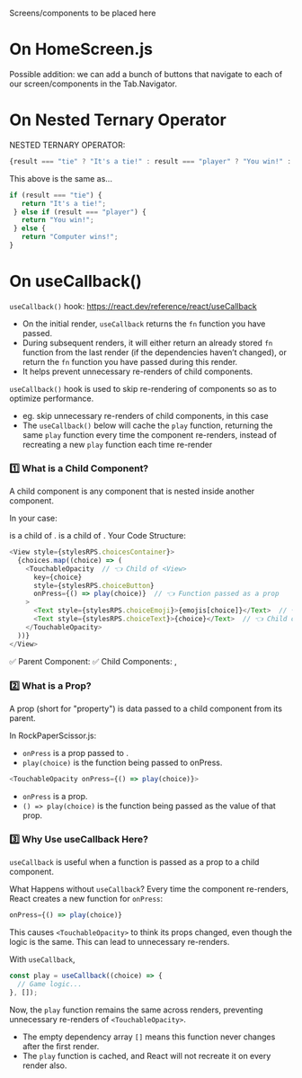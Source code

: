 Screens/components to be placed here


# On HomeScreen.js

Possible addition: we can add a bunch of buttons that navigate to each of our screen/components in the Tab.Navigator.

# On Nested Ternary Operator
NESTED TERNARY OPERATOR: 

```javascript
{result === "tie" ? "It's a tie!" : result === "player" ? "You win!" : "Computer wins!"}
```
This above is the same as...

```javascript
if (result === "tie") {
   return "It's a tie!";
 } else if (result === "player") {
   return "You win!";
 } else {
   return "Computer wins!";
}
```

# On useCallback()

`useCallback()` hook: https://react.dev/reference/react/useCallback
- On the initial render, `useCallback` returns the `fn` function you have passed.
- During subsequent renders, it will either return an already stored `fn` function from the last render (if the dependencies haven’t changed), or return the `fn` function you have passed during this render.
- It helps prevent unnecessary re-renders of child components.

`useCallback()` hook is used to skip re-rendering of components so as to optimize performance.
- eg. skip unnecessary re-renders of child components, in this case <TouchableOpacity>
- The `useCallback()` below will cache the `play` function, returning the same `play` function every time the component re-renders, instead of recreating a new `play` function each time re-render

### 1️⃣ What is a Child Component?
A child component is any component that is nested inside another component.

In your case:

<TouchableOpacity> is a child of <View>.
<Text> is a child of <TouchableOpacity>.
Your Code Structure:

```javascript
<View style={stylesRPS.choicesContainer}>
  {choices.map((choice) => (
    <TouchableOpacity  // 👈 Child of <View>
      key={choice}
      style={stylesRPS.choiceButton}
      onPress={() => play(choice)}  // 👈 Function passed as a prop
    >
      <Text style={stylesRPS.choiceEmoji}>{emojis[choice]}</Text>  // 👈 Child of <TouchableOpacity>
      <Text style={stylesRPS.choiceText}>{choice}</Text>  // 👈 Child of <TouchableOpacity>
    </TouchableOpacity>
  ))}
</View>
```

✅ Parent Component: <View>
✅ Child Components: <TouchableOpacity>, <Text>

### 2️⃣ What is a Prop?
A prop (short for "property") is data passed to a child component from its parent.

In RockPaperScissor.js:
- `onPress` is a prop passed to <TouchableOpacity>.
- `play(choice)` is the function being passed to onPress.

```javascript
<TouchableOpacity onPress={() => play(choice)}>
```

- `onPress` is a prop.
- `() => play(choice)` is the function being passed as the value of that prop.

### 3️⃣ Why Use useCallback Here?
`useCallback` is useful when a function is passed as a prop to a child component.

What Happens without `useCallback`?
Every time the component re-renders, React creates a new function for `onPress`:

```javascript
onPress={() => play(choice)}
```

This causes `<TouchableOpacity>` to think its props changed, even though the logic is the same. This can lead to unnecessary re-renders.

With `useCallback`,

```javascript
const play = useCallback((choice) => {
  // Game logic...
}, []);
```

Now, the `play` function remains the same across renders, preventing unnecessary re-renders of `<TouchableOpacity>`.
- The empty dependency array `[]` means this function never changes after the first render.
- The `play` function is cached, and React will not recreate it on every render also.